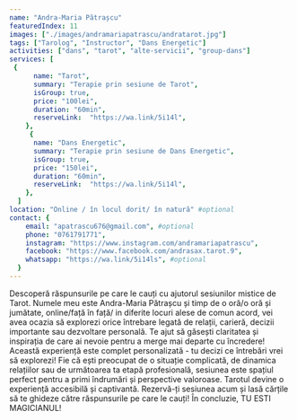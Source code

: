 ```yaml
---
name: "Andra-Maria Pătrașcu"
featuredIndex: 11
images: ["./images/andramariapatrascu/andratarot.jpg"]
tags: ["Tarolog", "Instructor", "Dans Energetic"]
activities: ["dans", "tarot", "alte-servicii", "group-dans"]
services: [
 {
      name: "Tarot",
      summary: "Terapie prin sesiune de Tarot",
      isGroup: true,
      price: "100lei",
      duration: "60min",
      reserveLink:  "https://wa.link/5i14l",
    },
     {
      name: "Dans Energetic",
      summary: "Terapie prin sesiune de Dans Energetic",
      isGroup: true,
      price: "150lei",
      duration: "60min",
      reserveLink:  "https://wa.link/5i14l",
    },
  ]
location: "Online / în locul dorit/ în natură" #optional
contact: {
    email: "apatrascu676@gmail.com", #optional
    phone: "0761791771",
    instagram: "https://www.instagram.com/andramariapatrascu",
    facebook: "https://www.facebook.com/andrasax.tarot.9",
    whatsapp: "https://wa.link/5i14ls", #optional
  }
---
```


Descoperă răspunsurile pe care le cauți cu ajutorul sesiunilor mistice de Tarot. Numele meu este Andra-Maria Pătrașcu și timp de o oră/o oră și jumătate, online/față în față/ in diferite locuri alese de comun acord, vei avea ocazia să explorezi orice întrebare legată de relații, carieră, decizii importante sau dezvoltare personală. Te ajut să găsești claritatea și inspirația de care ai nevoie pentru a merge mai departe cu încredere!
Această experiență este complet personalizată - tu decizi ce întrebări vrei să explorezi! Fie că ești preocupat de o situație complicată, de dinamica relațiilor sau de următoarea ta etapă profesională, sesiunea este spațiul perfect pentru a primi îndrumări și perspective valoroase. Tarotul devine o experiență accesibilă și captivantă. Rezervă-ți sesiunea acum și lasă cărțile să te ghideze către răspunsurile pe care le cauți!
În concluzie, TU ESTI MAGICIANUL!
